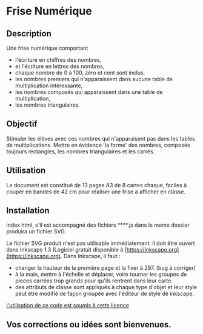 # Frise Numérique

## Description
Une frise numérique comportant 
  - l'écriture en chiffres des nombres,
  - et l'écriture en lettres des nombres,
  - chaque nombre de 0 à 100, zéro et cent sont inclus.
  - les nombres premiers qui n'apparaissent dans aucune table de multiplication intéressante,
  - les nombres composés qui apparaissent dans une table de multiplication,
  - les nombres triangulaires.

 ## Objectif
 Stimuler les élèves avec ces nombres qui n'apparaisent pas dans les tables de multiplications.
 Mettre en évidence 'la forme' des nombres, composés toujours rectangles, les nombres triangulaires et les carrés.

 ## Utilisation
 Le document est constitué de 13 pages A3 de 8 cartes chaque, faciles à couper en bandes de 42 cm pour réaliser une frise à afficher en classe.

 ## Installation 
index.html, s'il est accompagné des fichiers ****.js dans le meme dossier produira un fichier SVG.

Le fichier SVG produit n'est pas utilisable immédiatement. Il doit être ouvert dans Inkscape 1.3 (Logiciel gratuit disponible à [https://inkscape.org](https://inkscape.org). Dans Inkscape, il faut : 
  - changer la hauteur de la première page et la fixer à 297. (bug à corriger)
  - à la main, mettre à l'échelle et déplacer, voire tourner les groupes de pieces carrées trop grands pour qu'ils rentrent dans leur carte.
  - des attributs de classe sont appliqués à chaque type d'objet et leur style peut être modifié de façon groupée avec l'éditeur de style de inkscape.
    
[l'utilisation de ce code est soumis à cette licence](LICENCE)

## Vos corrections ou idées sont bienvenues.
